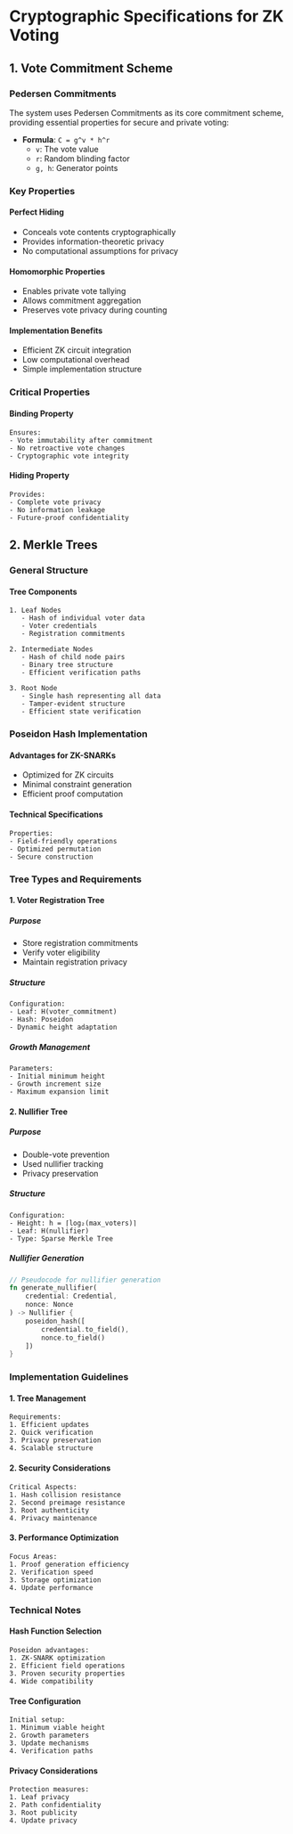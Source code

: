 # Cryptographic Specifications for ZK Voting

## 1. Vote Commitment Scheme

### Pedersen Commitments
The system uses Pedersen Commitments as its core commitment scheme, providing essential properties for secure and private voting:

- **Formula**: `C = g^v * h^r`
  - `v`: The vote value
  - `r`: Random blinding factor
  - `g, h`: Generator points

### Key Properties

#### Perfect Hiding
- Conceals vote contents cryptographically
- Provides information-theoretic privacy
- No computational assumptions for privacy

#### Homomorphic Properties
- Enables private vote tallying
- Allows commitment aggregation
- Preserves vote privacy during counting

#### Implementation Benefits
- Efficient ZK circuit integration
- Low computational overhead
- Simple implementation structure

### Critical Properties

#### Binding Property
```plaintext
Ensures:
- Vote immutability after commitment
- No retroactive vote changes
- Cryptographic vote integrity
```

#### Hiding Property
```plaintext
Provides:
- Complete vote privacy
- No information leakage
- Future-proof confidentiality
```

## 2. Merkle Trees

### General Structure

#### Tree Components
```plaintext
1. Leaf Nodes
   - Hash of individual voter data
   - Voter credentials
   - Registration commitments

2. Intermediate Nodes
   - Hash of child node pairs
   - Binary tree structure
   - Efficient verification paths

3. Root Node
   - Single hash representing all data
   - Tamper-evident structure
   - Efficient state verification
```

### Poseidon Hash Implementation

#### Advantages for ZK-SNARKs
- Optimized for ZK circuits
- Minimal constraint generation
- Efficient proof computation

#### Technical Specifications
```plaintext
Properties:
- Field-friendly operations
- Optimized permutation
- Secure construction
```

### Tree Types and Requirements

#### 1. Voter Registration Tree

##### Purpose
- Store registration commitments
- Verify voter eligibility
- Maintain registration privacy

##### Structure
```plaintext
Configuration:
- Leaf: H(voter_commitment)
- Hash: Poseidon
- Dynamic height adaptation
```

##### Growth Management
```plaintext
Parameters:
- Initial minimum height
- Growth increment size
- Maximum expansion limit
```

#### 2. Nullifier Tree

##### Purpose
- Double-vote prevention
- Used nullifier tracking
- Privacy preservation

##### Structure
```plaintext
Configuration:
- Height: h = ⌈log₂(max_voters)⌉
- Leaf: H(nullifier)
- Type: Sparse Merkle Tree
```

##### Nullifier Generation
```rust
// Pseudocode for nullifier generation
fn generate_nullifier(
    credential: Credential,
    nonce: Nonce
) -> Nullifier {
    poseidon_hash([
        credential.to_field(),
        nonce.to_field()
    ])
}
```

### Implementation Guidelines

#### 1. Tree Management
```plaintext
Requirements:
1. Efficient updates
2. Quick verification
3. Privacy preservation
4. Scalable structure
```

#### 2. Security Considerations
```plaintext
Critical Aspects:
1. Hash collision resistance
2. Second preimage resistance
3. Root authenticity
4. Privacy maintenance
```

#### 3. Performance Optimization
```plaintext
Focus Areas:
1. Proof generation efficiency
2. Verification speed
3. Storage optimization
4. Update performance
```

### Technical Notes

#### Hash Function Selection
```plaintext
Poseidon advantages:
1. ZK-SNARK optimization
2. Efficient field operations
3. Proven security properties
4. Wide compatibility
```

#### Tree Configuration
```plaintext
Initial setup:
1. Minimum viable height
2. Growth parameters
3. Update mechanisms
4. Verification paths
```

#### Privacy Considerations
```plaintext
Protection measures:
1. Leaf privacy
2. Path confidentiality
3. Root publicity
4. Update privacy
```
